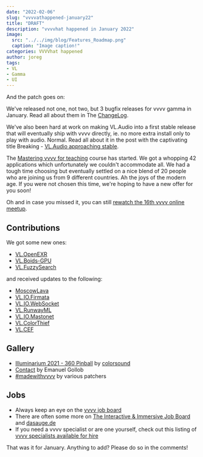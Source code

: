 ```yaml
---
date: "2022-02-06"
slug: "vvvvathappened-january22"
title: "DRAFT"
description: "vvvvhat happened in January 2022"
image: 
  src: "../../img/blog/Features_Roadmap.png"
  caption: "Image caption!"
categories: VVVVhat happened
author: joreg
tags:
- VL
- Gamma
- UI
---
```


And the patch goes on:

We've released not one, not two, but 3 bugfix releases for vvvv gamma in January. Read all about them in The [ChangeLog]().

We've also been hard at work on making VL.Audio into a first stable release that will eventually ship with vvvv directly, ie. no more extra install only to play with audio. Normal. Read all about it in the post with the captivating title Breaking - [VL.Audio approaching stable]().

The [Mastering vvvv for teaching]() course has started. We got a whopping 42 applications which unfortunately we couldn't accommodate all. We had a tough time choosing but eventually settled on a nice blend of 20 people who are joining us from 9 different countries. Ah the joys of the modern age. If you were not chosen this time, we're hoping to have a new offer for you soon!

Oh and in case you missed it, you can still [rewatch the 16th vvvv online meetup]().

## Contributions

We got some new ones: 
- [VL.OpenEXR]()
- [VL.Boids-GPU]()
- [VL.FuzzySearch]()

and received updates to the following:

- [MoscowLava]()
- [VL.IO.Firmata]()
- [VL.IO.WebSocket]()
- [VL.RunwayML]()
- [VL.IO.Mastonet]()
- [VL.ColorThief]()
- [VL.CEF]()

## Gallery

- [Illuminarium 2021 - 360 Pinball]() by [colorsound]()
- [Contact]() by Emanuel Gollob
- [#madewithvvvv]() by various patchers

## Jobs

- Always keep an eye on the [vvvv job board]()
- There are often some more on [The Interactive & Immersive Job Board]() and [dasauge.de]()
- If you need a vvvv specialist or are one yourself, check out this listing of [vvvv specialists available for hire]()

That was it for January. Anything to add? Please do so in the comments!